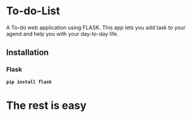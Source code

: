 # To-do-List
A To-do web application using FLASK. This app lets you add task to your agend and help you with your day-to-day life.


## Installation
### <b>Flask<b>

`pip install flask`

# The rest is easy
